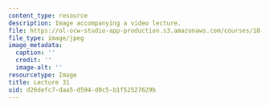```yaml
---
content_type: resource
description: Image accompanying a video lecture.
file: https://ol-ocw-studio-app-production.s3.amazonaws.com/courses/18-01-single-variable-calculus-fall-2006/d26defc7daa5d594d0c5b1f52527629b_lec31.jpg
file_type: image/jpeg
image_metadata:
  caption: ''
  credit: ''
  image-alt: ''
resourcetype: Image
title: Lecture 31
uid: d26defc7-daa5-d594-d0c5-b1f52527629b
---
```


